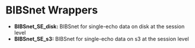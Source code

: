 # BIBSnet Wrappers

- **BIBSnet_SE_disk:** BIBSnet for single-echo data on disk at the session level
- **BIBSnet_SE_s3:** BIBSnet for single-echo data on s3 at the session level

